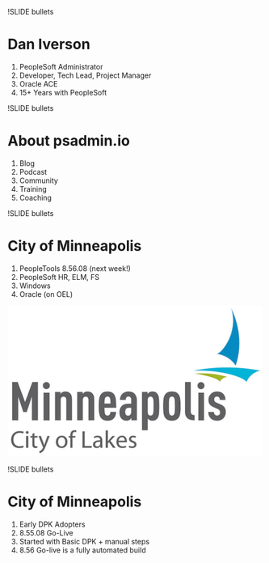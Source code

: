 !SLIDE bullets

# Dan Iverson

1. PeopleSoft Administrator
1. Developer, Tech Lead, Project Manager
1. Oracle ACE
1. 15+ Years with PeopleSoft

!SLIDE bullets

# About psadmin.io

1. Blog
1. Podcast
1. Community
1. Training
1. Coaching

!SLIDE bullets

# City of Minneapolis

1. PeopleTools 8.56.08 (next week!)
1. PeopleSoft HR, ELM, FS
1. Windows
1. Oracle (on OEL)

![.smallright](/_images/cityofmpls.png)

!SLIDE bullets

# City of Minneapolis

1. Early DPK Adopters
1. 8.55.08 Go-Live
1. Started with Basic DPK + manual steps
1. 8.56 Go-live is a fully automated build